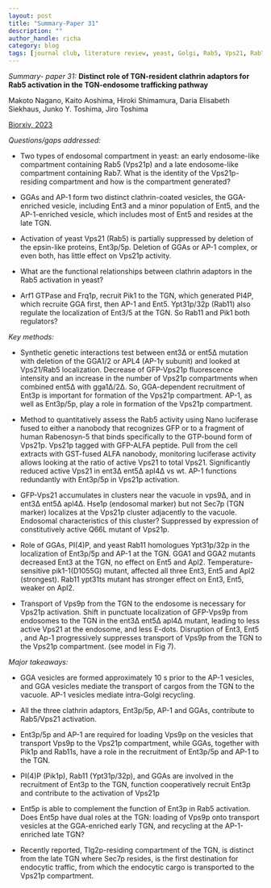 ```yaml
---
layout: post
title: "Summary-Paper 31"
description: ""
author_handle: richa
category: blog
tags: [journal club, literature review, yeast, Golgi, Rab5, Vps21, Rab7, Ypt7, Rab11, Ypt31/32, Arf1, Pik1, Frq1, ALFA nanobody, Vps9, ]
---
```

*Summary- paper 31:*
 **Distinct role of TGN-resident clathrin adaptors for Rab5 activation in the TGN-endosome trafficking pathway**

Makoto Nagano, Kaito Aoshima, Hiroki Shimamura, Daria Elisabeth Siekhaus, Junko Y. Toshima, Jiro Toshima

[Biorxiv, 2023](https://www.biorxiv.org/content/10.1101/2023.03.27.534325v1.full)

*Questions/gaps addressed:* 

- Two types of endosomal compartment in yeast: an early endosome-like compartment containing Rab5 (Vps21p) and a late endosome-like compartment containing Rab7. What is the identity of the Vps21p-residing compartment and how is the compartment generated?

- GGAs and AP-1 form two distinct clathrin-coated vesicles, the GGA-enriched vesicle, including Ent3 and a minor population of Ent5, and the AP-1-enriched vesicle, which includes most of Ent5 and resides at the late TGN. 

- Activation of yeast Vps21 (Rab5) is partially suppressed by deletion of the epsin-like proteins, Ent3p/5p. Deletion of GGAs or AP-1 complex, or even both, has little effect on Vps21p activity.

- What are the functional relationships between clathrin adaptors in the Rab5 activation in yeast? 

- Arf1 GTPase and Frq1p, recruit Pik1 to the TGN, which generated PI4P, which recruite GGA first, then AP-1 and Ent5. Ypt31p/32p (Rab11) also regulate the localization of Ent3/5 at the TGN. So Rab11 and Pik1 both regulators?


*Key methods:* 

- Synthetic genetic interactions test between ent3Δ or ent5Δ mutation with deletion of the GGA1/2 or APL4 (AP-1γ subunit) and looked at Vps21/Rab5 localization. Decrease of GFP-Vps21p fluorescence intensity and an increase in the number of Vps21p compartments when combined ent5Δ with gga1Δ/2Δ. So, GGA-dependent recruitment of Ent3p is important for formation of the Vps21p compartment. AP-1, as well as Ent3p/5p, play a role in formation of the Vps21p compartment.

- Method to quantitatively assess the Rab5 activity using Nano luciferase fused to either a nanobody that recognizes GFP or to a fragment of human Rabenosyn-5 that binds specifically to the GTP-bound form of Vps21p. Vps21p tagged with GFP-ALFA peptide. Pull from the cell extracts with GST-fused ALFA nanobody, monitoring luciferase activity allows looking at the ratio of active Vps21 to total Vps21. 
Significantly reduced active Vps21 in ent3Δ ent5Δ apl4Δ vs wt. AP-1 functions redundantly with Ent3p/5p in Vps21p activation. 

- GFP-Vps21 accumulates in clusters near the vacuole in vps9∆, and in ent3Δ ent5Δ apl4Δ. Hse1p (endosomal marker) but not Sec7p (TGN marker) localizes at the Vps21p cluster adjacently to the vacuole. Endosomal characteristics of this cluster? Suppressed by expression of constitutively active Q66L mutant of Vps21p. 

- Role of GGAs, PI(4)P, and yeast Rab11 homologues Ypt31p/32p in the  localization of Ent3p/5p and AP-1 at the TGN. 
GGA1 and GGA2 mutants decreased Ent3 at the TGN, no effect on Ent5 and Apl2. Temperature-sensitive pik1-1(D1055G) mutant, affected all three Ent3, Ent5 and Apl2 (strongest). Rab11 ypt31ts mutant has stronger effect on Ent3, Ent5, weaker on Apl2. 

- Transport of Vps9p from the TGN to the endosome is necessary for Vps21p activation. Shift in punctuate localization of GFP-Vps9p from endosomes to the TGN in the ent3Δ ent5Δ apl4Δ mutant, leading to less active Vps21 at the endosome, and less E-dots. Disruption of Ent3, Ent5 , and Ap-1 progressively suppresses transport of Vps9p from the TGN to the Vps21p compartment. (see model in Fig 7).


*Major takeaways:*

- GGA vesicles are formed approximately 10 s prior to the AP-1 vesicles, and GGA vesicles mediate the transport of cargos from the TGN to the vacuole. AP-1 vesicles mediate intra-Golgi recycling. 

- All the three clathrin adaptors, Ent3p/5p, AP-1 and GGAs, contribute to Rab5/Vps21 activation.

- Ent3p/5p and AP-1 are required for loading Vps9p on the vesicles that transport Vps9p to the Vps21p compartment, while GGAs, together with Pik1p and Rab11s, have a role in the recruitment of Ent3p/5p and AP-1 to the TGN. 

- PI(4)P (Pik1p), Rab11 (Ypt31p/32p), and GGAs are involved in the recruitment of Ent3p to the TGN, function cooperatively recruit Ent3p and contribute to the activation of Vps21p

- Ent5p is able to complement the function of Ent3p in Rab5 activation. Does Ent5p have dual roles at the TGN: loading of Vps9p onto transport vesicles at the GGA-enriched early TGN, and recycling at the AP-1-enriched late TGN?

- Recently reported, Tlg2p-residing compartment of the TGN, is distinct from the late TGN where Sec7p resides, is the first destination for endocytic traffic, from which the endocytic cargo is transported to the Vps21p compartment. 
